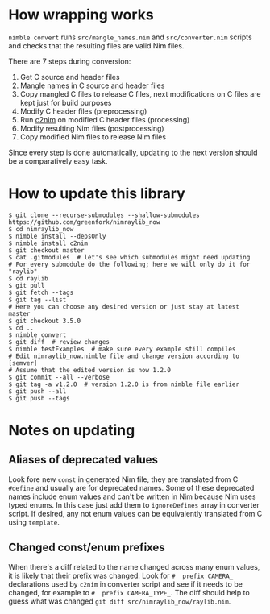 # How wrapping works

`nimble convert` runs `src/mangle_names.nim` and `src/converter.nim` scripts
and checks that the resulting files are valid Nim files.

There are 7 steps during conversion:

1. Get C source and header files
2. Mangle names in C source and header files
3. Copy mangled C files to release C files, next modifications on C files
   are kept just for build purposes
4. Modify C header files (preprocessing)
5. Run [c2nim] on modified C header files (processing)
6. Modify resulting Nim files (postprocessing)
7. Copy modified Nim files to release Nim files

[c2nim]: https://github.com/nim-lang/c2nim

Since every step is done automatically, updating to the next version should
be a comparatively easy task.

# How to update this library

```shell
$ git clone --recurse-submodules --shallow-submodules https://github.com/greenfork/nimraylib_now
$ cd nimraylib_now
$ nimble install --depsOnly
$ nimble install c2nim
$ git checkout master
$ cat .gitmodules  # let's see which submodules might need updating
# For every submodule do the following; here we will only do it for "raylib"
$ cd raylib
$ git pull
$ git fetch --tags
$ git tag --list
# Here you can choose any desired version or just stay at latest master
$ git checkout 3.5.0
$ cd ..
$ nimble convert
$ git diff  # review changes
$ nimble testExamples  # make sure every example still compiles
# Edit nimraylib_now.nimble file and change version according to [semver]
# Assume that the edited version is now 1.2.0
$ git commit --all --verbose
$ git tag -a v1.2.0  # version 1.2.0 is from nimble file earlier
$ git push --all
$ git push --tags
```

[semver]: https://semver.org/

# Notes on updating
## Aliases of deprecated values

Look fore new `const` in generated Nim file, they are translated from C
`#define` and usually are for deprecated names. Some of these deprecated
names include enum values and can't be written in Nim because Nim uses
typed enums. In this case just add them to `ignoreDefines` array in converter
script. If desired, any not enum values can be equivalently translated from
C using `template`.

## Changed const/enum prefixes

When there's a diff related to the name changed across many enum values, it is
likely that their prefix was changed. Look for `#  prefix CAMERA_` declarations
used by `c2nim` in converter script and see if it needs to be changed,
for example to `#  prefix CAMERA_TYPE_`. The diff should help to guess what
was changed `git diff src/nimraylib_now/raylib.nim`.

